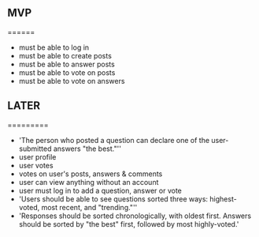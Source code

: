## MVP
======

* must be able to log in
* must be able to create posts
* must be able to answer posts
* must be able to vote on posts
* must be able to vote on answers

## LATER
=========

* 'The person who posted a question can declare one of the user-submitted answers "the best."''
* user profile
* user votes
* votes on user's posts, answers & comments
* user can view anything without an account
* user must log in to add a question, answer or vote
* 'Users should be able to see questions sorted three ways: highest-voted, most recent, and "trending."''
* 'Responses should be sorted chronologically, with oldest first. Answers should be sorted by "the best" first, followed by most highly-voted.'